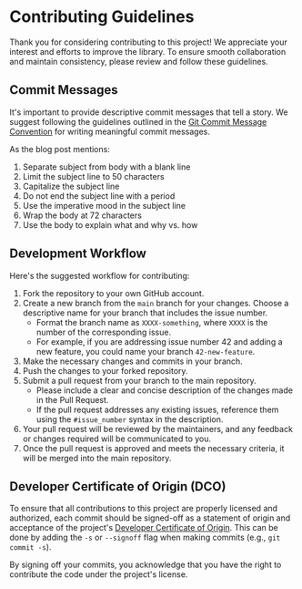# Contributing Guidelines

Thank you for considering contributing to this project! We appreciate your 
interest and efforts to improve the library. To ensure smooth collaboration 
and maintain consistency, please review and follow these guidelines.

## Commit Messages
It's important to provide descriptive commit messages that tell a story. 
We suggest following the guidelines outlined in the 
[Git Commit Message Convention](https://cbea.ms/git-commit/) 
for writing meaningful commit messages.

As the blog post mentions:
1. Separate subject from body with a blank line
2. Limit the subject line to 50 characters
3. Capitalize the subject line
4. Do not end the subject line with a period
5. Use the imperative mood in the subject line
6. Wrap the body at 72 characters
7. Use the body to explain what and why vs. how

## Development Workflow

Here's the suggested workflow for contributing:

1. Fork the repository to your own GitHub account.
2. Create a new branch from the `main` branch for your changes. Choose a descriptive name for your branch that includes the issue number.
   - Format the branch name as `XXXX-something`, where `XXXX` is the number of the corresponding issue.
   - For example, if you are addressing issue number 42 and adding a new feature, you could name your branch `42-new-feature`.
3. Make the necessary changes and commits in your branch.
4. Push the changes to your forked repository.
5. Submit a pull request from your branch to the main repository.
   - Please include a clear and concise description of the changes made in the Pull Request.
   - If the pull request addresses any existing issues, reference them using the `#issue_number` syntax in the description.
6. Your pull request will be reviewed by the maintainers, and any feedback or changes required will be communicated to you.
7. Once the pull request is approved and meets the necessary criteria, it will be merged into the main repository.

## Developer Certificate of Origin (DCO)

To ensure that all contributions to this project are properly licensed and authorized,
each commit should be signed-off as a statement of origin and acceptance of the project's 
[Developer Certificate of Origin](https://developercertificate.org/). This can be done by 
adding the `-s` or `--signoff` flag when making commits (e.g., `git commit -s`).

By signing off your commits, you acknowledge that you have the right to contribute the code under the project's license.